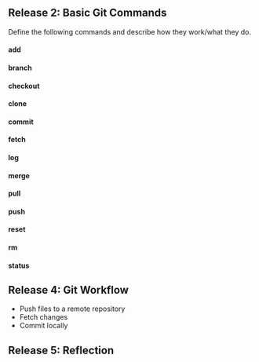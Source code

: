 ## Release 2: Basic Git Commands
Define the following commands and describe how they work/what they do.  


#### add
<!-- Your defnition here -->

#### branch
<!-- Your defnition here -->

#### checkout
<!-- Your defnition here -->

#### clone
<!-- Your defnition here -->

#### commit
<!-- Your defnition here -->

#### fetch
<!-- Your defnition here -->

#### log
<!-- Your defnition here -->

#### merge
<!-- Your defnition here -->

#### pull
<!-- Your defnition here -->

#### push
<!-- Your defnition here -->

#### reset
<!-- Your defnition here -->

#### rm
<!-- Your defnition here -->

#### status


## Release 4: Git Workflow

- Push files to a remote repository
- Fetch changes
- Commit locally

## Release 5: Reflection